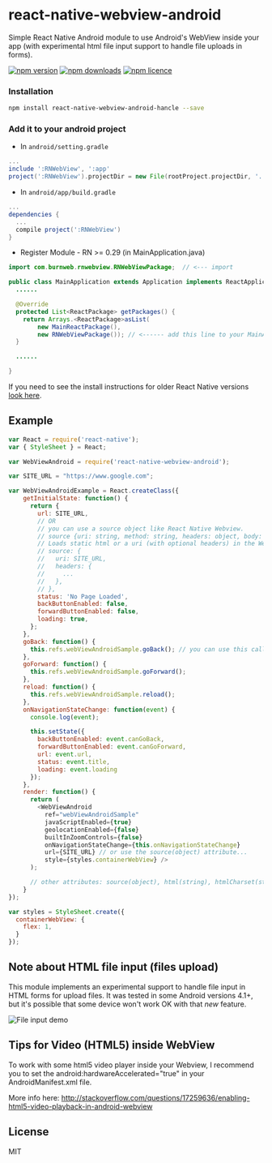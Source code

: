 # react-native-webview-android
Simple React Native Android module to use Android's WebView inside your app (with experimental html file input support to handle file uploads in forms).

[![npm version](http://img.shields.io/npm/v/react-native-webview-android.svg?style=flat-square)](https://npmjs.org/package/react-native-webview-android "View this project on npm")
[![npm downloads](http://img.shields.io/npm/dm/react-native-webview-android.svg?style=flat-square)](https://npmjs.org/package/react-native-webview-android "View this project on npm")
[![npm licence](http://img.shields.io/npm/l/react-native-webview-android.svg?style=flat-square)](https://npmjs.org/package/react-native-webview-android "View this project on npm")

### Installation

```bash
npm install react-native-webview-android-hancle --save
```

### Add it to your android project

* In `android/setting.gradle`

```gradle
...
include ':RNWebView', ':app'
project(':RNWebView').projectDir = new File(rootProject.projectDir, '../node_modules/react-native-webview-android-hancle/android')
```

* In `android/app/build.gradle`

```gradle
...
dependencies {
  ...
  compile project(':RNWebView')
}
```

* Register Module - RN >= 0.29 (in MainApplication.java)

```java
import com.burnweb.rnwebview.RNWebViewPackage;  // <--- import

public class MainApplication extends Application implements ReactApplication {
  ......

  @Override
  protected List<ReactPackage> getPackages() {
    return Arrays.<ReactPackage>asList(
        new MainReactPackage(),
        new RNWebViewPackage()); // <------ add this line to your MainApplication class
  }

  ......

}
```

If you need to see the install instructions for older React Native versions [look here](https://github.com/lucasferreira/react-native-webview-android/blob/react-native-older/README.md).


## Example
```javascript
var React = require('react-native');
var { StyleSheet } = React;

var WebViewAndroid = require('react-native-webview-android');

var SITE_URL = "https://www.google.com";

var WebViewAndroidExample = React.createClass({
    getInitialState: function() {
      return {
        url: SITE_URL,
        // OR
        // you can use a source object like React Native Webview.
        // source {uri: string, method: string, headers: object, body: string}, {html: string, baseUrl: string}
        // Loads static html or a uri (with optional headers) in the WebView. <Just like React Native's version>
        // source: {
        //   uri: SITE_URL,
        //   headers: {
        //     ...
        //   },
        // },
        status: 'No Page Loaded',
        backButtonEnabled: false,
        forwardButtonEnabled: false,
        loading: true,
      };
    },
    goBack: function() {
      this.refs.webViewAndroidSample.goBack(); // you can use this callbacks to control webview
    },
    goForward: function() {
      this.refs.webViewAndroidSample.goForward();
    },
    reload: function() {
      this.refs.webViewAndroidSample.reload();
    },
    onNavigationStateChange: function(event) {
      console.log(event);

      this.setState({
        backButtonEnabled: event.canGoBack,
        forwardButtonEnabled: event.canGoForward,
        url: event.url,
        status: event.title,
        loading: event.loading
      });
    },
    render: function() {
      return (
        <WebViewAndroid
          ref="webViewAndroidSample"
          javaScriptEnabled={true}
          geolocationEnabled={false}
          builtInZoomControls={false}
          onNavigationStateChange={this.onNavigationStateChange}
          url={SITE_URL} // or use the source(object) attribute...
          style={styles.containerWebView} />
      );

      // other attributes: source(object), html(string), htmlCharset(string), baseUrl(string), injectedJavaScript(string), disableCookies(bool), disablePlugins(bool), userAgent(string)
    }
});

var styles = StyleSheet.create({
  containerWebView: {
    flex: 1,
  }
});
```

## Note about HTML file input (files upload)

This module implements an experimental support to handle file input in HTML forms for upload files. It was tested in some Android versions 4.1+, but it's possible that some device won't work OK with that *new* feature.

![File input demo](http://i.imgur.com/5Fbaxfn.gif)

## Tips for Video (HTML5) inside WebView

To work with some html5 video player inside your Webview, I recommend you to set the android:hardwareAccelerated="true" in your AndroidManifest.xml file.

More info here: http://stackoverflow.com/questions/17259636/enabling-html5-video-playback-in-android-webview

## License
MIT
